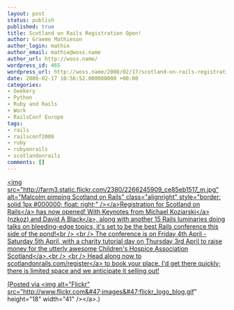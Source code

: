 ```yaml
---
layout: post
status: publish
published: true
title: Scotland on Rails Registration Open!
author: Graeme Mathieson
author_login: mathie
author_email: mathie@woss.name
author_url: http://woss.name/
wordpress_id: 465
wordpress_url: http://woss.name/2008/02/17/scotland-on-rails-registration-open/
date: 2008-02-17 10:56:52.000000000 +00:00
categories:
- Geekery
- Python
- Ruby and Rails
- Work
- RailsConf Europe
tags:
- rails
- railsconf2008
- ruby
- rubyonrails
- scotlandonrails
comments: []
---
```

<a href="http:&#47;&#47;www.flickr.com&#47;photos&#47;mathie&#47;2266245909&#47;" title="Malcolm pimping Scotland on Rails"><img src="http:&#47;&#47;farm3.static.flickr.com&#47;2380&#47;2266245909_ce85eb1517_m.jpg" alt="Malcolm pimping Scotland on Rails" class="alignright" style="border: solid 1px #000000; float: right;" &#47;><&#47;a>Registration for <a href="http:&#47;&#47;www.scotlandonrails.com&#47;">Scotland on Rails<&#47;a> has now opened!  With Keynotes from <a href="http:&#47;&#47;www.koziarski.net&#47;">Michael Koziarski<&#47;a> (nzkoz) and <a href="http:&#47;&#47;dablog.rubypal.com&#47;">David A Black<&#47;a>, along with another 15 Rails luminaries doing talks on bleeding-edge topics, it's set to be the best Rails conference this side of the pond!<br &#47;>
<br &#47;>
The conference is on Friday 4th April - Saturday 5th April, with a charity tutorial day on Thursday 3rd April to raise money for the utterly awesome <a href="http:&#47;&#47;www.chas.org.uk&#47;">Children's Hospice Association Scotland<&#47;a>.<br &#47;>
<br &#47;>
Head along now to <a href="http:&#47;&#47;scotlandonrails.com&#47;register">scotlandonrails.com&#47;register<&#47;a> to book your place.  I'd get there quickly; there is limited space and we anticipate it selling out!

(Posted via <a href="http:&#47;&#47;www.flickr.com&#47;"><img alt="Flickr" src="http:&#47;&#47;www.flickr.com&#47;images&#47;flickr_logo_blog.gif" height="18" width="41" &#47;><&#47;a>.)
